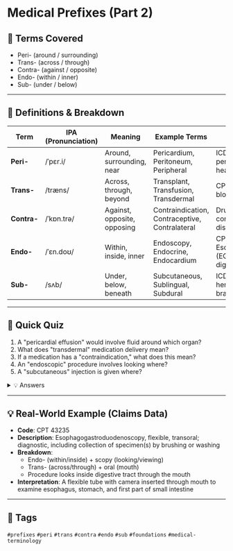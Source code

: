 # Medical Prefixes (Part 2)

## 📘 Terms Covered
- Peri- (around / surrounding)
- Trans- (across / through)
- Contra- (against / opposite)
- Endo- (within / inner)
- Sub- (under / below)

---

## 🧾 Definitions & Breakdown
| Term | IPA (Pronunciation) | Meaning | Example Terms | Example in Context |
|------|-------------------|---------|---------------|-------------------|
| **Peri-** | /ˈpɛr.i/ | Around, surrounding, near | Pericardium, Peritoneum, Peripheral | ICD-10: I31.9 Disease of pericardium (tissue around heart) |
| **Trans-** | /træns/ | Across, through, beyond | Transplant, Transfusion, Transdermal | CPT: 36430 Transfusion, blood or blood components |
| **Contra-** | /ˈkɒn.trə/ | Against, opposite, opposing | Contraindication, Contraceptive, Contralateral | Drug contraindication: "Aspirin contraindicated in bleeding disorders" |
| **Endo-** | /ˈɛn.doʊ/ | Within, inside, inner | Endoscopy, Endocrine, Endocardium | CPT: 43235 Esophagogastroduodenoscopy (EGD) - looking inside digestive tract |
| **Sub-** | /sʌb/ | Under, below, beneath | Subcutaneous, Sublingual, Subdural | ICD-10: I62.00 Subdural hemorrhage (bleeding under brain covering) |

---

## 📝 Quick Quiz
1. A "pericardial effusion" would involve fluid around which organ?
2. What does "transdermal" medication delivery mean?
3. If a medication has a "contraindication," what does this mean?
4. An "endoscopic" procedure involves looking where?
5. A "subcutaneous" injection is given where?

<details>
<summary>💡 Answers</summary>

1. The heart (peri- = around, cardial = heart)
2. Medication delivered through/across the skin (trans- = across, dermal = skin)
3. The medication should NOT be used (contra- = against/opposite to indication)
4. Inside the body (endo- = within/inside)
5. Under the skin (sub- = under, cutaneous = relating to skin)

</details>

---

## 💡 Real-World Example (Claims Data)
- **Code**: CPT 43235
- **Description**: Esophagogastroduodenoscopy, flexible, transoral; diagnostic, including collection of specimen(s) by brushing or washing
- **Breakdown**: 
  - Endo- (within/inside) + scopy (looking/viewing)
  - Trans- (across/through) + oral (mouth)
  - Procedure looks inside digestive tract through the mouth
- **Interpretation**: A flexible tube with camera inserted through mouth to examine esophagus, stomach, and first part of small intestine

---

## 🔖 Tags
`#prefixes` `#peri` `#trans` `#contra` `#endo` `#sub` `#foundations` `#medical-terminology`
